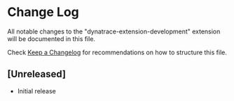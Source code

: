 # Change Log

All notable changes to the "dynatrace-extension-development" extension will be documented in this file.

Check [Keep a Changelog](http://keepachangelog.com/) for recommendations on how to structure this file.

## [Unreleased]

- Initial release